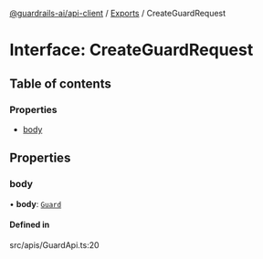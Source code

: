 [@guardrails-ai/api-client](../README.md) / [Exports](../modules.md) / CreateGuardRequest

# Interface: CreateGuardRequest

## Table of contents

### Properties

- [body](CreateGuardRequest.md#body)

## Properties

### body

• **body**: [`Guard`](Guard.md)

#### Defined in

src/apis/GuardApi.ts:20
